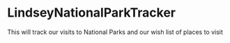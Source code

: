 # LindseyNationalParkTracker
This will track our visits to National Parks and our wish list of places to visit
